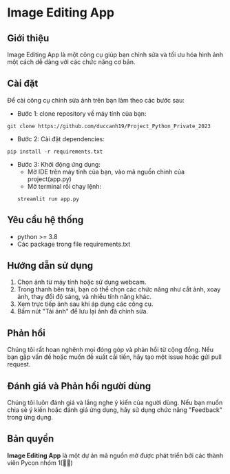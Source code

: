 # Image Editing App
## Giới thiệu
Image Editing App là một công cụ giúp bạn chỉnh sửa và tối ưu hóa hình ảnh một cách dễ dàng với các chức năng cơ bản.

## Cài đặt
Để cài công cụ chỉnh sửa ảnh trên bạn làm theo các bước sau:
- Bước 1: clone repository về máy tính của bạn:
```
git clone https://github.com/duccanh19/Project_Python_Private_2023
```
- Bước 2: Cài đặt dependencies:
```
pip install -r requirements.txt
```
- Bước 3: Khởi động ứng dụng:
    + Mở IDE trên máy tính của bạn, vào mã nguồn chính của project(app.py)
    + Mở terminal rồi chạy lệnh:
    ```
    streamlit run app.py
    ```
## Yêu cầu hệ thống
- python >= 3.8
- Các package trong file requirements.txt
## Hướng dẫn sử dụng
1. Chọn ảnh từ máy tính hoặc sử dụng webcam.
2. Trong thanh bên trái, bạn có thể chọn các chức năng như cắt ảnh, xoay ảnh, thay đổi độ sáng, và nhiều tính năng khác.
3. Xem trực tiếp ảnh sau khi áp dụng các công cụ.
4. Bấm nút "Tải ảnh" để lưu lại ảnh đã chỉnh sửa.
## Phản hồi
Chúng tôi rất hoan nghênh mọi đóng góp và phản hồi từ cộng đồng. Nếu bạn gặp vấn đề hoặc muốn đề xuất cải tiến, hãy tạo một issue hoặc gửi pull request.
## Đánh giá và Phản hồi người dùng
Chúng tôi luôn đánh giá và lắng nghe ý kiến của người dùng. Nếu bạn muốn chia sẻ ý kiến hoặc đánh giá ứng dụng, hãy sử dụng chức năng "Feedback" trong ứng dụng.
## Bản quyền
**Image Editing App** là một dự án mã nguồn mở được phát triển bởi các thành viên Pycon nhóm 1(💙💛)